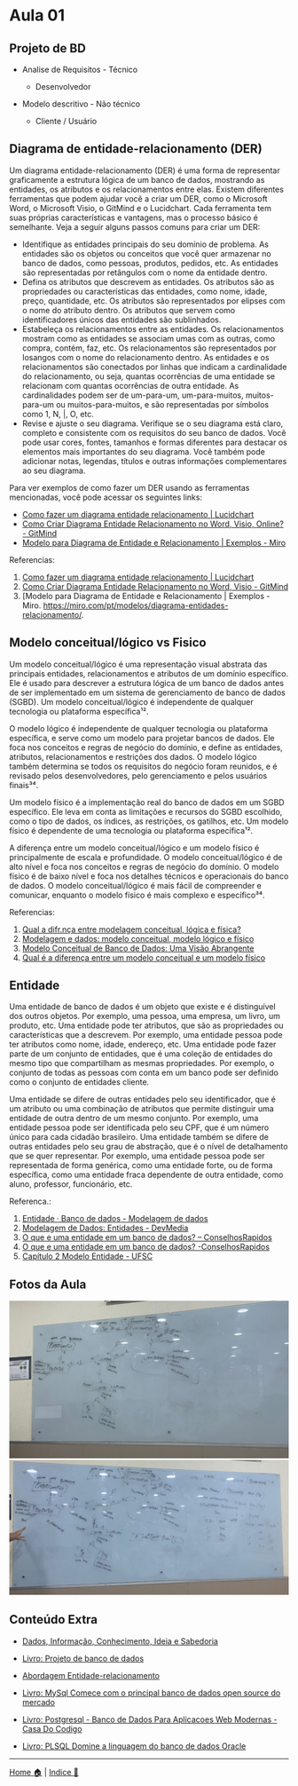 # Aula 01

## Projeto de BD

- Analise de Requisitos - Técnico
    * Desenvolvedor 

- Modelo descritivo - Não técnico 
    * Cliente / Usuário

  
## Diagrama de entidade-relacionamento (DER)

Um diagrama entidade-relacionamento (DER) é uma forma de representar graficamente a estrutura lógica de um banco de dados, mostrando as entidades, os atributos e os relacionamentos entre elas. Existem diferentes ferramentas que podem ajudar você a criar um DER, como o Microsoft Word, o Microsoft Visio, o GitMind e o Lucidchart. Cada ferramenta tem suas próprias características e vantagens, mas o processo básico é semelhante. Veja a seguir alguns passos comuns para criar um DER:

- Identifique as entidades principais do seu domínio de problema. As entidades são os objetos ou conceitos que você quer armazenar no banco de dados, como pessoas, produtos, pedidos, etc. As entidades são representadas por retângulos com o nome da entidade dentro.
- Defina os atributos que descrevem as entidades. Os atributos são as propriedades ou características das entidades, como nome, idade, preço, quantidade, etc. Os atributos são representados por elipses com o nome do atributo dentro. Os atributos que servem como identificadores únicos das entidades são sublinhados.
- Estabeleça os relacionamentos entre as entidades. Os relacionamentos mostram como as entidades se associam umas com as outras, como compra, contém, faz, etc. Os relacionamentos são representados por losangos com o nome do relacionamento dentro. As entidades e os relacionamentos são conectados por linhas que indicam a cardinalidade do relacionamento, ou seja, quantas ocorrências de uma entidade se relacionam com quantas ocorrências de outra entidade. As cardinalidades podem ser de um-para-um, um-para-muitos, muitos-para-um ou muitos-para-muitos, e são representadas por símbolos como 1, N, |, O, etc.
- Revise e ajuste o seu diagrama. Verifique se o seu diagrama está claro, completo e consistente com os requisitos do seu banco de dados. Você pode usar cores, fontes, tamanhos e formas diferentes para destacar os elementos mais importantes do seu diagrama. Você também pode adicionar notas, legendas, títulos e outras informações complementares ao seu diagrama.

Para ver exemplos de como fazer um DER usando as ferramentas mencionadas, você pode acessar os seguintes links:

- [Como fazer um diagrama entidade relacionamento | Lucidchart](^1^)
- [Como Criar Diagrama Entidade Relacionamento no Word, Visio, Online? - GitMind](^2^)
- [Modelo para Diagrama de Entidade e Relacionamento | Exemplos - Miro](^3^)

Referencias: 
1. [Como fazer um diagrama entidade relacionamento | Lucidchart](https://www.lucidchart.com/pages/pt/como-fazer-um-diagrama-entidade-relacionamento)
2. [Como Criar Diagrama Entidade Relacionamento no Word, Visio - GitMind](https://gitmind.com/pt/criar-diagrama-entidade-relacionamento.html)
3. [Modelo para Diagrama de Entidade e Relacionamento | Exemplos - Miro. https://miro.com/pt/modelos/diagrama-entidades-relacionamento/.

## Modelo conceitual/lógico vs Fisico

Um modelo conceitual/lógico é uma representação visual abstrata das principais entidades, relacionamentos e atributos de um domínio específico. Ele é usado para descrever a estrutura lógica de um banco de dados antes de ser implementado em um sistema de gerenciamento de banco de dados (SGBD). Um modelo conceitual/lógico é independente de qualquer tecnologia ou plataforma específica¹².

O modelo lógico é independente de qualquer tecnologia ou plataforma específica, e serve como um modelo para projetar bancos de dados. Ele foca nos conceitos e regras de negócio do domínio, e define as entidades, atributos, relacionamentos e restrições dos dados. O modelo lógico também determina se todos os requisitos do negócio foram reunidos, e é revisado pelos desenvolvedores, pelo gerenciamento e pelos usuários finais³⁴.

Um modelo físico é a implementação real do banco de dados em um SGBD específico. Ele leva em conta as limitações e recursos do SGBD escolhido, como o tipo de dados, os índices, as restrições, os gatilhos, etc. Um modelo físico é dependente de uma tecnologia ou plataforma específica¹².

A diferença entre um modelo conceitual/lógico e um modelo físico é principalmente de escala e profundidade. O modelo conceitual/lógico é de alto nível e foca nos conceitos e regras de negócio do domínio. O modelo físico é de baixo nível e foca nos detalhes técnicos e operacionais do banco de dados. O modelo conceitual/lógico é mais fácil de compreender e comunicar, enquanto o modelo físico é mais complexo e específico³⁴.

Referencias: 
1. [Qual a difr.nça entre modelagem conceitual, lógica e física?](https://pt.stackoverflow.com/questions/294699/qual-a-diferen%c3%a7a-entre-modelagem-conceitual-l%c3%b3gica-e-f%c3%adsica)
2. [Modelagem e dados: modelo conceitual, modelo lógico e físico](https://www.luis.blog.br/modelagem-de-dados-modelo-conceitual-modelo-logico-e-fisico.html)
3. [Modelo Conceitual de Banco de Dados: Uma Visão Abrangente](https://federalcubatao.com.br/banco-de-dados/modelo-conceitual-de-banco-de-dados-uma-visao-abrangente/)
4. [Qual é a diferença entre um modelo conceitual e um modelo físico](https://www.tabonfils.com/qual-e-a-diferenca-entre-um-modelo-conceitual-e-um-modelo-fisico/)

## Entidade

Uma entidade de banco de dados é um objeto que existe e é distinguível dos outros objetos. Por exemplo, uma pessoa, uma empresa, um livro, um produto, etc. Uma entidade pode ter atributos, que são as propriedades ou características que a descrevem. Por exemplo, uma entidade pessoa pode ter atributos como nome, idade, endereço, etc. Uma entidade pode fazer parte de um conjunto de entidades, que é uma coleção de entidades do mesmo tipo que compartilham as mesmas propriedades. Por exemplo, o conjunto de todas as pessoas com conta em um banco pode ser definido como o conjunto de entidades cliente.

Uma entidade se difere de outras entidades pelo seu identificador, que é um atributo ou uma combinação de atributos que permite distinguir uma entidade de outra dentro de um mesmo conjunto. Por exemplo, uma entidade pessoa pode ser identificada pelo seu CPF, que é um número único para cada cidadão brasileiro. Uma entidade também se difere de outras entidades pelo seu grau de abstração, que é o nível de detalhamento que se quer representar. Por exemplo, uma entidade pessoa pode ser representada de forma genérica, como uma entidade forte, ou de forma específica, como uma entidade fraca dependente de outra entidade, como aluno, professor, funcionário, etc.

Referenca.: 
1. [Entidade · Banco de dados - Modelagem de dados](https://fabiojaniolima.gitbooks.io/banco-de-dados-modelagem-de-dados/caitulo-2/2.1-entidade.html)
2. [Modelagem de Dados: Entidades - DevMedia](https://www.devmedia.com.br/modelagem-de-dados-1-entidades/4140)
3. [O que e uma entidade em um banco de dados? – ConselhosRapidos](https://bing.com/search?q=Descrva+um+entidade+de+banco+dados+%c3%a9+o+que+a+difere)
4. [O que e uma entidade em um banco de dados? -ConselhosRapidos](https://conselhosrapidos.com.br/o-que-e-uma-entidade-em-um-banco-de-dados/)
5. [Capítulo 2 Modelo Entidade - UFSC](http://www.inf.ufsc.br/~mario/cap2texto.pdf)


## Fotos da Aula

![](./img/foto_quadro.jpg)
![](./img/2023-12-02_16.47.26_d2a2864d.jpg)

## Conteúdo Extra

* [Dados, Informação, Conhecimento, Ideia e Sabedoria](https://mobimais.com.br/blog/dados-informacao-conhecimento-ideia-e-sabedoria/)

* [Livro: Projeto de banco de dados](./doc/Projeto%20de%20Banco%20de%20Dados%20-%20C.%20A.%20Heuser.pdf)
* [Abordagem Entidade-relacionamento](https://sites.unipampa.edu.br/cienciacao/2021/03/15/abordagem-entidade-relacionamento-er/)
* [Livro: MySql Comece com o principal banco de dados open source do mercado](./doc/mysql-Comece-com-o-principal-banco-de-dados-open-source-do-mercado.pdf)
* [Livro: Postgresql - Banco de Dados Para Aplicacoes Web Modernas - Casa Do Codigo](./doc/Postgresql-Banco-de-Dados-Para-Aplicacoes-Web-Modernas-Casa-Do-Codigo.pdf)
* [Livro: PLSQL Domine a linguagem do banco de dados Oracle](./doc/PLSQL-Domine-a-linguagem-do-banco-de-dados-Oracle.pdf)

------------

[Home 🏠](../README.md) | [Indice 📇](README.md)